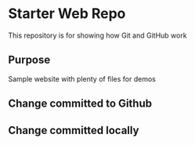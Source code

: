 # Starter Web Repo

This repository is for showing how Git and GitHub work

## Purpose

Sample website with plenty of files for demos

## Change committed to Github

## Change committed locally
